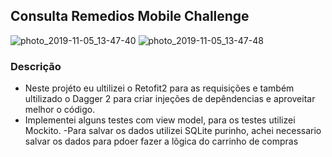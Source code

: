 ## Consulta Remedios Mobile Challenge

![photo_2019-11-05_13-47-40](https://user-images.githubusercontent.com/18127700/68227659-e1526800-ffd2-11e9-9140-409ef7df598e.jpg)
![photo_2019-11-05_13-47-48](https://user-images.githubusercontent.com/18127700/68227662-e1eafe80-ffd2-11e9-8f3f-be5fdf10d6b4.jpg)

### Descrição
- Neste projéto eu ultilizei o Retofit2 para as requisições e também ultilizado o Dagger 2 para criar injeções de depêndencias e aproveitar melhor o código. 
- Implementei alguns testes com view model, para os testes utilizei Mockito.
-Para salvar os dados utilizei SQLite purinho, achei necessario salvar os dados para pdoer fazer a lõgica do carrinho de compras
